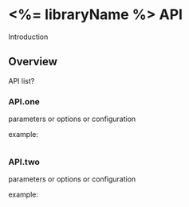 # <%= libraryName %> API
Introduction

## Overview
API list?

### API.one
parameters or options or configuration

example:
```javascript

```

### API.two
parameters or options or configuration

example:
```javascript

```

